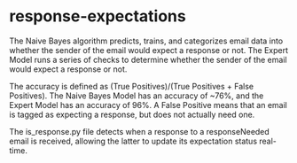 # response-expectations

The Naive Bayes algorithm predicts, trains, and categorizes email data into whether the sender of the email would expect a response or not. The Expert Model runs a series of checks to determine whether the sender of the email would expect a response or not. 

The accuracy is defined as (True Positives)/(True Positives + False Positives). The Naive Bayes Model has an accuracy of ~76%, and the Expert Model has an accuracy of 96%. A False Positive means that an email is tagged as expecting a response, but does not actually need one. 

The is_response.py file detects when a response to a responseNeeded email is received, allowing the latter to update its expectation status real-time. 
